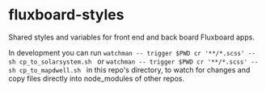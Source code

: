 # fluxboard-styles

Shared styles and variables for front end and back board Fluxboard apps.

In development you can run `watchman -- trigger $PWD cr '**/*.scss' -- sh cp_to_solarsystem.sh `  or `watchman -- trigger $PWD cr '**/*.scss' -- sh cp_to_mapdwell.sh ` in this repo's directory, to watch for changes and copy files directly into node_modules of other repos. 
